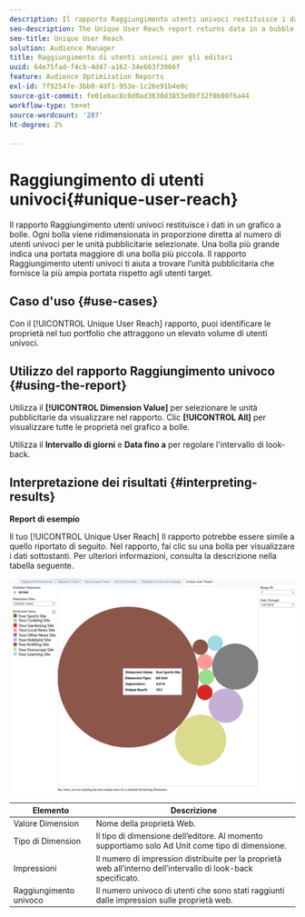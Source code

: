 ```yaml
---
description: Il rapporto Raggiungimento utenti univoci restituisce i dati in un grafico a bolle. Ogni bolla viene ridimensionata in proporzione diretta al numero di utenti univoci per le unità pubblicitarie selezionate. Una bolla più grande indica una portata maggiore di una bolla più piccola. Il rapporto Raggiungimento utenti univoci ti aiuta a trovare l’unità pubblicitaria che fornisce la più ampia portata rispetto agli utenti target.
seo-description: The Unique User Reach report returns data in a bubble chart. Each bubble is sized in direct proportion to the number of unique users for your selected ad units. A larger bubble indicates greater reach than a smaller bubble. The Unique User Reach report helps you find the ad unit that provides the broadest reach against your targeted users.
seo-title: Unique User Reach
solution: Audience Manager
title: Raggiungimento di utenti univoci per gli editori
uuid: 64e75fad-f4cb-4d47-a162-34e663f3966f
feature: Audience Optimization Reports
exl-id: 7f92547e-3bb0-4df1-953e-1c26e91b4e0c
source-git-commit: fe01ebac8c0d0ad3630d3853e0bf32f0b00f6a44
workflow-type: tm+mt
source-wordcount: '287'
ht-degree: 2%

---
```


# Raggiungimento di utenti univoci{#unique-user-reach}

Il rapporto Raggiungimento utenti univoci restituisce i dati in un grafico a bolle. Ogni bolla viene ridimensionata in proporzione diretta al numero di utenti univoci per le unità pubblicitarie selezionate. Una bolla più grande indica una portata maggiore di una bolla più piccola. Il rapporto Raggiungimento utenti univoci ti aiuta a trovare l’unità pubblicitaria che fornisce la più ampia portata rispetto agli utenti target.

## Caso d&#39;uso {#use-cases}

Con il [!UICONTROL Unique User Reach] rapporto, puoi identificare le proprietà nel tuo portfolio che attraggono un elevato volume di utenti univoci.

## Utilizzo del rapporto Raggiungimento univoco {#using-the-report}

Utilizza il **[!UICONTROL Dimension Value]** per selezionare le unità pubblicitarie da visualizzare nel rapporto. Clic **[!UICONTROL All]** per visualizzare tutte le proprietà nel grafico a bolle.

Utilizza il **Intervallo di giorni** e **Data fino a** per regolare l&#39;intervallo di look-back.

## Interpretazione dei risultati {#interpreting-results}

**Report di esempio**

Il tuo [!UICONTROL Unique User Reach] Il rapporto potrebbe essere simile a quello riportato di seguito. Nel rapporto, fai clic su una bolla per visualizzare i dati sottostanti. Per ulteriori informazioni, consulta la descrizione nella tabella seguente.

![](assets/publisher_unique_user_reach.png)

| Elemento | Descrizione |
|--- |--- |
| Valore Dimension | Nome della proprietà Web. |
| Tipo di Dimension | Il tipo di dimensione dell’editore. Al momento supportiamo solo Ad Unit come tipo di dimensione. |
| Impressioni | Il numero di impression distribuite per la proprietà web all’interno dell’intervallo di look-back specificato. |
| Raggiungimento univoco | Il numero univoco di utenti che sono stati raggiunti dalle impression sulle proprietà web. |
